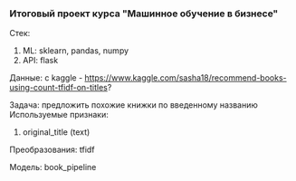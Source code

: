### Итоговый проект курса "Машинное обучение в бизнесе"

Стек:
1. ML: sklearn, pandas, numpy
2. API: flask

Данные: с kaggle - https://www.kaggle.com/sasha18/recommend-books-using-count-tfidf-on-titles?

Задача: предложить похожие книжки по введенному названию 
Используемые признаки:

1. original_title (text)

Преобразования: tfidf

Модель: book_pipeline